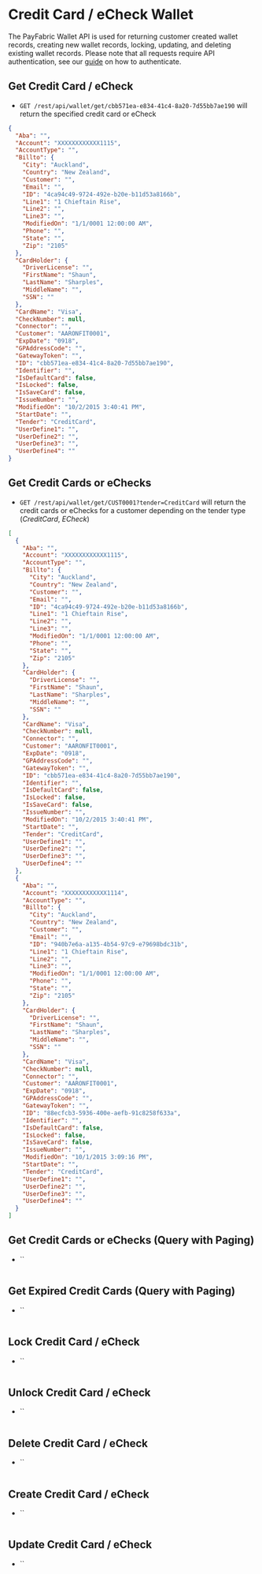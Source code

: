 Credit Card / eCheck Wallet
===========================

The PayFabric Wallet API is used for returning customer created wallet records, creating new wallet records, locking, updating, and deleting existing wallet records.  Please note that all requests require API authentication, see our [guide](https://github.com/ShaunSharples/APIs/blob/ShaunSharples-patch-1/Sections/Authentication.md) on how to authenticate.

Get Credit Card / eCheck
------------------------

* `GET /rest/api/wallet/get/cbb571ea-e834-41c4-8a20-7d55bb7ae190` will return the specified credit card or eCheck

```json
{
  "Aba": "",
  "Account": "XXXXXXXXXXXX1115",
  "AccountType": "",
  "Billto": {
    "City": "Auckland",
    "Country": "New Zealand",
    "Customer": "",
    "Email": "",
    "ID": "4ca94c49-9724-492e-b20e-b11d53a8166b",
    "Line1": "1 Chieftain Rise",
    "Line2": "",
    "Line3": "",
    "ModifiedOn": "1/1/0001 12:00:00 AM",
    "Phone": "",
    "State": "",
    "Zip": "2105"
  },
  "CardHolder": {
    "DriverLicense": "",
    "FirstName": "Shaun",
    "LastName": "Sharples",
    "MiddleName": "",
    "SSN": ""
  },
  "CardName": "Visa",
  "CheckNumber": null,
  "Connector": "",
  "Customer": "AARONFIT0001",
  "ExpDate": "0918",
  "GPAddressCode": "",
  "GatewayToken": "",
  "ID": "cbb571ea-e834-41c4-8a20-7d55bb7ae190",
  "Identifier": "",
  "IsDefaultCard": false,
  "IsLocked": false,
  "IsSaveCard": false,
  "IssueNumber": "",
  "ModifiedOn": "10/2/2015 3:40:41 PM",
  "StartDate": "",
  "Tender": "CreditCard",
  "UserDefine1": "",
  "UserDefine2": "",
  "UserDefine3": "",
  "UserDefine4": ""
}
```

Get Credit Cards or eChecks
--------------------------

* `GET /rest/api/wallet/get/CUST0001?tender=CreditCard` will return the credit cards or eChecks for a customer depending on the tender type (_CreditCard_, _ECheck_)

```json
[
  {
    "Aba": "",
    "Account": "XXXXXXXXXXXX1115",
    "AccountType": "",
    "Billto": {
      "City": "Auckland",
      "Country": "New Zealand",
      "Customer": "",
      "Email": "",
      "ID": "4ca94c49-9724-492e-b20e-b11d53a8166b",
      "Line1": "1 Chieftain Rise",
      "Line2": "",
      "Line3": "",
      "ModifiedOn": "1/1/0001 12:00:00 AM",
      "Phone": "",
      "State": "",
      "Zip": "2105"
    },
    "CardHolder": {
      "DriverLicense": "",
      "FirstName": "Shaun",
      "LastName": "Sharples",
      "MiddleName": "",
      "SSN": ""
    },
    "CardName": "Visa",
    "CheckNumber": null,
    "Connector": "",
    "Customer": "AARONFIT0001",
    "ExpDate": "0918",
    "GPAddressCode": "",
    "GatewayToken": "",
    "ID": "cbb571ea-e834-41c4-8a20-7d55bb7ae190",
    "Identifier": "",
    "IsDefaultCard": false,
    "IsLocked": false,
    "IsSaveCard": false,
    "IssueNumber": "",
    "ModifiedOn": "10/2/2015 3:40:41 PM",
    "StartDate": "",
    "Tender": "CreditCard",
    "UserDefine1": "",
    "UserDefine2": "",
    "UserDefine3": "",
    "UserDefine4": ""
  },
  {
    "Aba": "",
    "Account": "XXXXXXXXXXXX1114",
    "AccountType": "",
    "Billto": {
      "City": "Auckland",
      "Country": "New Zealand",
      "Customer": "",
      "Email": "",
      "ID": "940b7e6a-a135-4b54-97c9-e79698bdc31b",
      "Line1": "1 Chieftain Rise",
      "Line2": "",
      "Line3": "",
      "ModifiedOn": "1/1/0001 12:00:00 AM",
      "Phone": "",
      "State": "",
      "Zip": "2105"
    },
    "CardHolder": {
      "DriverLicense": "",
      "FirstName": "Shaun",
      "LastName": "Sharples",
      "MiddleName": "",
      "SSN": ""
    },
    "CardName": "Visa",
    "CheckNumber": null,
    "Connector": "",
    "Customer": "AARONFIT0001",
    "ExpDate": "0918",
    "GPAddressCode": "",
    "GatewayToken": "",
    "ID": "88ecfcb3-5936-400e-aefb-91c8258f633a",
    "Identifier": "",
    "IsDefaultCard": false,
    "IsLocked": false,
    "IsSaveCard": false,
    "IssueNumber": "",
    "ModifiedOn": "10/1/2015 3:09:16 PM",
    "StartDate": "",
    "Tender": "CreditCard",
    "UserDefine1": "",
    "UserDefine2": "",
    "UserDefine3": "",
    "UserDefine4": ""
  }
]
```

Get Credit Cards or eChecks (Query with Paging)
-----------------------------------------------

* ``

```json
```

Get Expired Credit Cards (Query with Paging)
--------------------------------------------

* ``

```json
```

Lock Credit Card / eCheck
-------------------------

* ``

```json
```

Unlock Credit Card / eCheck
---------------------------

* ``

```json
```

Delete Credit Card / eCheck
---------------------------

* ``

```json
```

Create Credit Card / eCheck
---------------------------

* ``

```json
```

Update Credit Card / eCheck
---------------------------

* ``

```json
```
